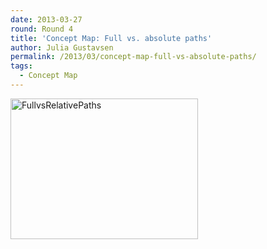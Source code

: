```yaml
---
date: 2013-03-27
round: Round 4
title: 'Concept Map: Full vs. absolute paths'
author: Julia Gustavsen
permalink: /2013/03/concept-map-full-vs-absolute-paths/
tags:
  - Concept Map
---
```

[<img class="alignnone size-medium wp-image-1962" alt="FullvsRelativePaths" src="http://files.software-carpentry.org/training-course/2013/03/FullvsRelativePaths-300x225.png" width="300" height="225" />][1]

 [1]: http://files.software-carpentry.org/training-course/2013/03/FullvsRelativePaths.png
